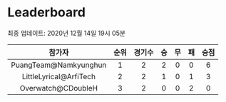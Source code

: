# Leaderboard
최종 업데이트: 2020년 12월 14일 19시 05분




| 참가자 | 순위 | 경기수 | 승 | 무 | 패 | 승점 |
|:---:|:---:|:---:|:---:|:---:|:---:|:---:|
| PuangTeam@Namkyunghun | 1 | 2 | 2 | 0 | 0 | 6 |
| LittleLyrical@ArfiTech | 2 | 2 | 1 | 0 | 1 | 3 |
| Overwatch@CDoubleH | 3 | 2 | 0 | 0 | 2 | 0 |